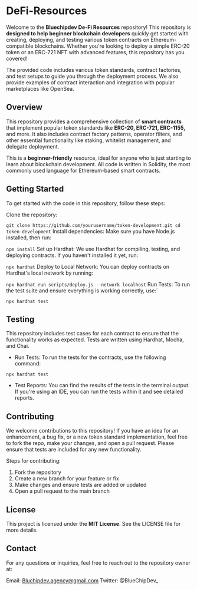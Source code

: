 # DeFi-Resources

Welcome to the **Bluechipdev De-Fi Resources** repository! This repository is **designed to help beginner blockchain developers** quickly get started with creating, deploying, and testing various token contracts on Ethereum-compatible blockchains. Whether you're looking to deploy a simple ERC-20 token or an ERC-721 NFT with advanced features, this repository has you covered!

The provided code includes various token standards, contract factories, and test setups to guide you through the deployment process. We also provide examples of contract interaction and integration with popular marketplaces like OpenSea.

## Overview
This repository provides a comprehensive collection of **smart contracts** that implement popular token standards like **ERC-20, ERC-721, ERC-1155,** and more. It also includes contract factory patterns, operator filters, and other essential functionality like staking, whitelist management, and delegate deployment.

This is a **beginner-friendly** resource, ideal for anyone who is just starting to learn about blockchain development. All code is written in Solidity, the most commonly used language for Ethereum-based smart contracts.

## Getting Started
To get started with the code in this repository, follow these steps:

Clone the repository:


`git clone https://github.com/yourusername/token-development.git
cd token-development`
Install dependencies: Make sure you have Node.js installed, then run:

`npm install`
Set up Hardhat: We use Hardhat for compiling, testing, and deploying contracts. If you haven't installed it yet, run:

`npx hardhat`
Deploy to Local Network: You can deploy contracts on Hardhat's local network by running:

`npx hardhat run scripts/deploy.js --network localhost`
Run Tests: To run the test suite and ensure everything is working correctly, use:`


`npx hardhat test`

## Testing
This repository includes test cases for each contract to ensure that the functionality works as expected. Tests are written using Hardhat, Mocha, and Chai.

- Run Tests: To run the tests for the contracts, use the following command:

`npx hardhat test`

- Test Reports: You can find the results of the tests in the terminal output. If you're using an IDE, you can run the tests within it and see detailed reports.

## Contributing
We welcome contributions to this repository! If you have an idea for an enhancement, a bug fix, or a new token standard implementation, feel free to fork the repo, make your changes, and open a pull request. Please ensure that tests are included for any new functionality.

Steps for contributing:
1. Fork the repository
2. Create a new branch for your feature or fix
3. Make changes and ensure tests are added or updated
4. Open a pull request to the main branch

## License
This project is licensed under the **MIT License**. See the LICENSE file for more details.

## Contact
For any questions or inquiries, feel free to reach out to the repository owner at:

Email: Bluchipdev.agency@gmail.com
Twitter: @BlueChipDev_
